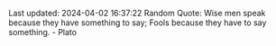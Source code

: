 Last updated: 2024-04-02 16:37:22
Random Quote: Wise men speak because they have something to say; Fools because they have to say something. - Plato
